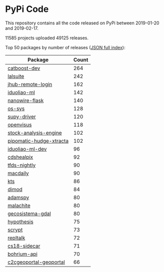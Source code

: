 # PyPi Code

This repository contains all the code released on PyPi between 2019-01-20 and 2019-02-17.

11585 projects uploaded 49125 releases. 

Top 50 packages by number of releases ([JSON full index](./index.json)):

| Package   | Count |
|-----------|-------|
| [catboost-dev](https://github.com/pypi-data/pypi-code-33/tree/import/catboost-dev) | 264 |
| [lalsuite](https://github.com/pypi-data/pypi-code-33/tree/import/lalsuite) | 242 |
| [jhub-remote-login](https://github.com/pypi-data/pypi-code-33/tree/import/jhub-remote-login) | 162 |
| [iduoliao-ml](https://github.com/pypi-data/pypi-code-33/tree/import/iduoliao-ml) | 142 |
| [nanowire-flask](https://github.com/pypi-data/pypi-code-33/tree/import/nanowire-flask) | 140 |
| [os-sys](https://github.com/pypi-data/pypi-code-33/tree/import/os-sys) | 128 |
| [supy-driver](https://github.com/pypi-data/pypi-code-33/tree/import/supy-driver) | 120 |
| [openvisus](https://github.com/pypi-data/pypi-code-33/tree/import/openvisus) | 118 |
| [stock-analysis-engine](https://github.com/pypi-data/pypi-code-33/tree/import/stock-analysis-engine) | 102 |
| [pipomatic-hudge-xtracta](https://github.com/pypi-data/pypi-code-33/tree/import/pipomatic-hudge-xtracta) | 102 |
| [iduoliao-ml-dev](https://github.com/pypi-data/pypi-code-33/tree/import/iduoliao-ml-dev) | 96 |
| [cdshealpix](https://github.com/pypi-data/pypi-code-33/tree/import/cdshealpix) | 92 |
| [tfds-nightly](https://github.com/pypi-data/pypi-code-33/tree/import/tfds-nightly) | 90 |
| [macdaily](https://github.com/pypi-data/pypi-code-33/tree/import/macdaily) | 90 |
| [kts](https://github.com/pypi-data/pypi-code-33/tree/import/kts) | 86 |
| [dimod](https://github.com/pypi-data/pypi-code-33/tree/import/dimod) | 84 |
| [adamspy](https://github.com/pypi-data/pypi-code-33/tree/import/adamspy) | 80 |
| [malachite](https://github.com/pypi-data/pypi-code-33/tree/import/malachite) | 80 |
| [gecosistema-gdal](https://github.com/pypi-data/pypi-code-33/tree/import/gecosistema-gdal) | 80 |
| [hypothesis](https://github.com/pypi-data/pypi-code-33/tree/import/hypothesis) | 75 |
| [scrypt](https://github.com/pypi-data/pypi-code-33/tree/import/scrypt) | 73 |
| [repltalk](https://github.com/pypi-data/pypi-code-33/tree/import/repltalk) | 72 |
| [cs18-sidecar](https://github.com/pypi-data/pypi-code-33/tree/import/cs18-sidecar) | 71 |
| [bohrium-api](https://github.com/pypi-data/pypi-code-33/tree/import/bohrium-api) | 70 |
| [c2cgeoportal-geoportal](https://github.com/pypi-data/pypi-code-33/tree/import/c2cgeoportal-geoportal) | 66 |
